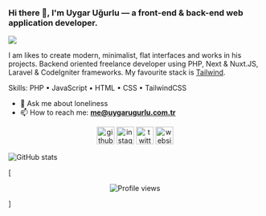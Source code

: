 ### Hi there 👋, I'm Uygar Uğurlu — a front-end & back-end web application developer.
![](https://cdn.akamai.steamstatic.com/steam/apps/901583/ss_0f61e8ba1b4a52dab7b4c0759a8c61131b566459.1920x1080.jpg?t=1509997232)

I am likes to create modern, minimalist, flat interfaces and works in his projects. Backend oriented freelance developer using PHP, Next & Nuxt.JS, Laravel & CodeIgniter frameworks. My favourite stack is [Tailwind](https://tailwindcss.com).

Skills: PHP • JavaScript • HTML • CSS • TailwindCSS 

- 💬 Ask me about loneliness 
- 📫 How to reach me: **[me@uygarugurlu.com.tr](mailto:me@uygarugurlu.com.tr)** 


[<p align="center"><img src='https://cdn.jsdelivr.net/npm/simple-icons@3.0.1/icons/github.svg' alt='github' height='35'>](https://github.com/uygarugurlu)  [<img src='https://cdn.jsdelivr.net/npm/simple-icons@3.0.1/icons/instagram.svg' alt='instagram' height='35'>](https://www.instagram.com/uuygarugurlu/)  [<img src='https://cdn.jsdelivr.net/npm/simple-icons@3.0.1/icons/twitter.svg' alt='twitter' height='35'>](https://twitter.com/uuygarugurlu)  [<img src='https://cdn.jsdelivr.net/npm/simple-icons@3.0.1/icons/icloud.svg' alt='website' height='35'></p>](https://uygarugurlu.com.tr)  

![GitHub stats](https://github-readme-stats.vercel.app/api?username=uygarugurlu&show_icons=true)  

[<p align="center">![Profile views](https://gpvc.arturio.dev/uygarugurlu)</p>]
